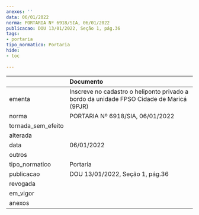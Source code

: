 ```yaml
---
anexos: ''
data: 06/01/2022
norma: PORTARIA Nº 6918/SIA, 06/01/2022
publicacao: DOU 13/01/2022, Seção 1, pág.36
tags:
- portaria
tipo_normatico: Portaria
hide: 
- toc 
 
---
```


|                    | Documento                                                                                |
|:-------------------|:-----------------------------------------------------------------------------------------|
| ementa             | Inscreve no cadastro o heliponto privado a bordo da unidade FPSO Cidade de Maricá (9PJR) |
| norma              | PORTARIA Nº 6918/SIA, 06/01/2022                                                         |
| tornada_sem_efeito |                                                                                          |
| alterada           |                                                                                          |
| data               | 06/01/2022                                                                               |
| outros             |                                                                                          |
| tipo_normatico     | Portaria                                                                                 |
| publicacao         | DOU 13/01/2022, Seção 1, pág.36                                                          |
| revogada           |                                                                                          |
| em_vigor           |                                                                                          |
| anexos             |                                                                                          |